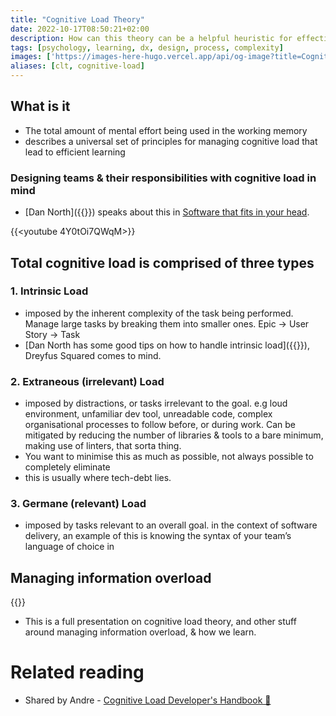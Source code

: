 ```yaml
---
title: "Cognitive Load Theory"
date: 2022-10-17T08:50:21+02:00
description: How can this theory can be a helpful heuristic for effective team design
tags: [psychology, learning, dx, design, process, complexity]
images: ['https://images-here-hugo.vercel.app/api/og-image?title=Cognitive%20Load%20Theory']
aliases: [clt, cognitive-load]
---
```



## What is it

- The total amount of mental effort being used in the working memory
- describes a universal set of principles for managing cognitive load that lead to efficient learning

### Designing teams & their responsibilities with cognitive load in mind

- [Dan North]({{<ref Patterns-of-Effective-Teams>}}) speaks about this in [Software that fits in your head](https://youtu.be/4Y0tOi7QWqM).

{{<youtube 4Y0tOi7QWqM>}}

## Total cognitive load is comprised of three types

### 1. Intrinsic Load

- imposed by the inherent complexity of the task being performed. Manage large tasks by breaking them into smaller ones. Epic → User Story → Task
- [Dan North has some good tips on how to handle intrinsic load]({{<ref patterns-of-effective-teams>}}), Dreyfus Squared comes to mind.

### 2. Extraneous (irrelevant) Load

- imposed by distractions, or tasks irrelevant to the goal. e.g loud environment, unfamiliar dev tool, unreadable code, complex organisational processes to follow before, or during work. Can be mitigated by reducing the number of libraries & tools to a bare minimum, making use of linters, that sorta thing.
- You want to minimise this as much as possible, not always possible to completely eliminate
- this is usually where tech-debt lies.

### 3. Germane (relevant) Load

- imposed by tasks relevant to an overall goal. in the context of software delivery, an example of this is knowing the syntax of your team’s language of choice in

## Managing information overload

{{<youtube DUlFxffjDFo>}}

- This is a full presentation on cognitive load theory, and other stuff around managing information overload, & how we learn.

# Related reading

- Shared by Andre - [Cognitive Load Developer's Handbook 🧠](https://github.com/zakirullin/cognitive-load)
